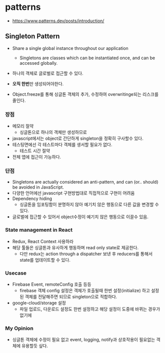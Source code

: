 # patterns
- https://www.patterns.dev/posts/introduction/

## Singleton Pattern
- Share a single global instance throughout our application
    - Singletons are classes which can be instantiated once, and can be accessed globally.

- 하나의 객체로 글로벌로 접근할 수 있다.
- **오직 한번**만 생성되어야한다.

- Object.freeze를 통해 싱글톤 객체의 추가, 수정하여 overwritinge되는 리스크를 줄인다.

### 장점
- 메모리 절약
  - 싱글톤으로 하나의 객체만 생성하므로
- javascript에서는 object로 간단하게 singleton을 정확히 구사할수 있다.
- 테스팅면에선 각 테스트마다 객체를 생서할 필요가 없다.
  - 테스트 시간 절약
- 전체 앱에 접근이 가능하다.

### 단점
- Singletons are actually considered an anti-pattern, and can (or.. should) be avoided in JavaScript.
- 다양한 언어에선 javascript 구현방법대로 직접적으로 구현이 어려움
- Dependency hiding
  - 싱글톤을 임포팅함이 분명하지 않아 예기치 않은 행동으로 다른 값을 변경할 수 있다.
- 글로벌에 접근할 수 있어서 object수정이 예기치 않은 행동으로 이끌수 있음.

### State management in React
- Redux, React Context 사용하라
- 해당 툴들은 싱글톤과 유사하게 행동하며 read only state로 제공한다.
  - 다만 redux는 action through a dispatcher 보낸 후 reducers를 통해서 state를 업데이트할 수 있다.

### Usecase
- Firebase Event, remoteConfig 호출 등등
  - firebase 객체 config 설정은 객체가 호출될때 한번 설정(initialize) 하고 설정된 객체를 전달해주면 되므로 singleton으로 적합하다.
- google-cloud/storage 설정
  - 파일 업로드, 다운로드 설정도 한번 설정하고 해당 설정이 도중에 바뀌는 경우가 없기에

### My Opinion
- 싱글톤 객체에 수정이 필요 없고 event, logging, notify과 상호작용이 필요없는 객체에 유용할듯 싶다.

